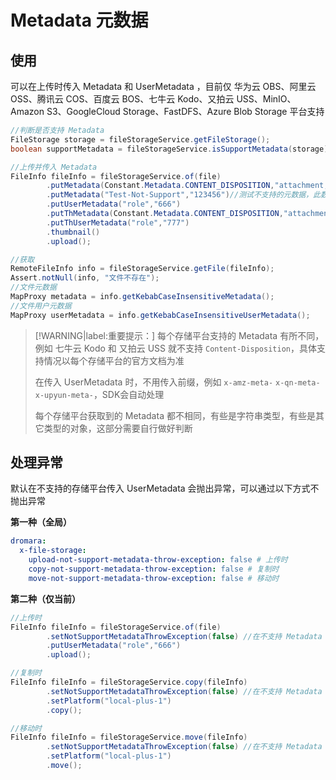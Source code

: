 # Metadata 元数据

## 使用

可以在上传时传入 Metadata 和 UserMetadata ，目前仅 华为云 OBS、阿里云 OSS、腾讯云 COS、百度云 BOS、七牛云 Kodo、又拍云 USS、MinIO、Amazon S3、GoogleCloud Storage、FastDFS、Azure Blob Storage 平台支持

```java
//判断是否支持 Metadata
FileStorage storage = fileStorageService.getFileStorage();
boolean supportMetadata = fileStorageService.isSupportMetadata(storage);

//上传并传入 Metadata
FileInfo fileInfo = fileStorageService.of(file)
        .putMetadata(Constant.Metadata.CONTENT_DISPOSITION,"attachment;filename=DownloadFileName.jpg")
        .putMetadata("Test-Not-Support","123456")//测试不支持的元数据，此数据并不会生效
        .putUserMetadata("role","666")
        .putThMetadata(Constant.Metadata.CONTENT_DISPOSITION,"attachment;filename=DownloadThFileName.jpg")
        .putThUserMetadata("role","777")
        .thumbnail()
        .upload();

//获取
RemoteFileInfo info = fileStorageService.getFile(fileInfo);
Assert.notNull(info, "文件不存在");
//文件元数据
MapProxy metadata = info.getKebabCaseInsensitiveMetadata();
//文件用户元数据
MapProxy userMetadata = info.getKebabCaseInsensitiveUserMetadata();
```

> [!WARNING|label:重要提示：]
> 每个存储平台支持的 Metadata 有所不同，例如 七牛云 Kodo 和 又拍云 USS 就不支持 `Content-Disposition`，具体支持情况以每个存储平台的官方文档为准
>
> 在传入 UserMetadata 时，不用传入前缀，例如 `x-amz-meta-` `x-qn-meta-` `x-upyun-meta-`，SDK会自动处理
>
> 每个存储平台获取到的 Metadata 都不相同，有些是字符串类型，有些是其它类型的对象，这部分需要自行做好判断


## 处理异常

默认在不支持的存储平台传入 UserMetadata 会抛出异常，可以通过以下方式不抛出异常

**第一种（全局）**
```yaml
dromara:
  x-file-storage:
    upload-not-support-metadata-throw-exception: false # 上传时
    copy-not-support-metadata-throw-exception: false # 复制时
    move-not-support-metadata-throw-exception: false # 移动时
```

**第二种（仅当前）**
```java
//上传时
FileInfo fileInfo = fileStorageService.of(file)
        .setNotSupportMetadataThrowException(false) //在不支持 Metadata 的存储平台不抛出异常
        .putUserMetadata("role","666")
        .upload();

//复制时
FileInfo fileInfo = fileStorageService.copy(fileInfo)
        .setNotSupportMetadataThrowException(false) //在不支持 Metadata 的存储平台不抛出异常
        .setPlatform("local-plus-1")
        .copy();

//移动时
FileInfo fileInfo = fileStorageService.move(fileInfo)
        .setNotSupportMetadataThrowException(false) //在不支持 Metadata 的存储平台不抛出异常
        .setPlatform("local-plus-1")
        .move();
```


